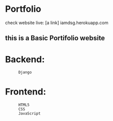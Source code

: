 # Portfolio

check website live: [a link] iamdsg.herokuapp.com



## this is a Basic Portifolio website
  # Backend:
          Django
  # Frontend:
          HTML5
          CSS
          JavaScript
